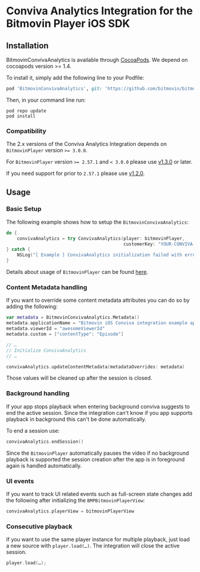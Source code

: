 # Conviva Analytics Integration for the Bitmovin Player iOS SDK

## Installation

BitmovinConvivaAnalytics is available through [CocoaPods](https://cocoapods.org). We depend on cocoapods version >= 1.4.

To install it, simply add the following line to your Podfile:

```ruby
pod 'BitmovinConvivaAnalytics', git: 'https://github.com/bitmovin/bitmovin-player-ios-analytics-conviva.git', tag: '2.0.0'
```

Then, in your command line run:

```
pod repo update
pod install
```

### Compatibility

The 2.x versions of the Conviva Analytics Integration depends on `BitmovinPlayer` version `>= 3.0.0`.

For `BitmovinPlayer` version `>= 2.57.1` and `< 3.0.0` please use    [v1.3.0](https://github.com/bitmovin/bitmovin-player-ios-analytics-conviva/tree/1.3.0) or later.

If you need support for prior to `2.57.1` please use [v1.2.0](https://github.com/bitmovin/bitmovin-player-ios-analytics-conviva/tree/1.2.0).

## Usage

### Basic Setup

The following example shows how to setup the `BitmovinConvivaAnalytics`:

```swift
do {
    convivaAnalytics = try ConvivaAnalytics(player: bitmovinPlayer,
                                            customerKey: "YOUR-CONVIVA-CUSTOMER-KEY")
} catch {
    NSLog("[ Example ] ConvivaAnalytics initialization failed with error: \(error)")
}
```

Details about usage of `BitmovinPlayer` can be found [here](https://github.com/bitmovin/bitmovin-player-ios-sdk-cocoapod).

### Content Metadata handling

If you want to override some content metadata attributes you can do so by adding the following:

```swift
var metadata = BitmovinConvivaAnalytics.Metadata()
metadata.applicationName = "Bitmovin iOS Conviva integration example app"
metadata.viewerId = "awesomeViewerId"
metadata.custom = ["contentType": "Episode"]

// …
// Initialize ConvivaAnalytics
// …

convivaAnalytics.updateContentMetadata(metadataOverrides: metadata)
```

Those values will be cleaned up after the session is closed.

### Background handling

If your app stops playback when entering background conviva suggests to end the active session.
Since the integration can't know if you app supports playback in background this can't be done automatically.

To end a session use:

```swift
convivaAnalytics.endSession()
```

Since the `BitmovinPlayer` automatically pauses the video if no background playback is supported the session creation after
the app is in foreground again is handled automatically.

### UI events

If you want to track UI related events such as full-screen state changes add the following after initializing the `BMPBitmovinPlayerView`:

```swift
convivaAnalytics.playerView = bitmovinPlayerView
```

### Consecutive playback

If you want to use the same player instance for multiple playback, just load a new source with `player.load(…)`. The integration will close the active session.

```swift
player.load(…);
```
